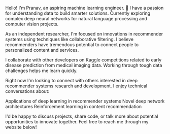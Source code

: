 Hello! I'm Pranav, an aspiring machine learning engineer. 👋
I have a passion for understanding data to build smarter solutions. Currently exploring complex deep neural networks for natural language processing and computer vision projects.

As an independent researcher, I'm focused on innovations in recommender systems using techniques like collaborative filtering. I believe recommenders have tremendous potential to connect people to personalized content and services.

I collaborate with other developers on Kaggle competitions related to early disease prediction from medical imaging data. Working through tough data challenges helps me learn quickly.

Right now I'm looking to connect with others interested in deep recommender systems research and development. I enjoy technical conversations about:

Applications of deep learning in recommender systems
Novel deep network architectures
Reinforcement learning in content recommendation

I'd be happy to discuss projects, share code, or talk more about potential opportunities to innovate together. Feel free to reach me through my website below!
